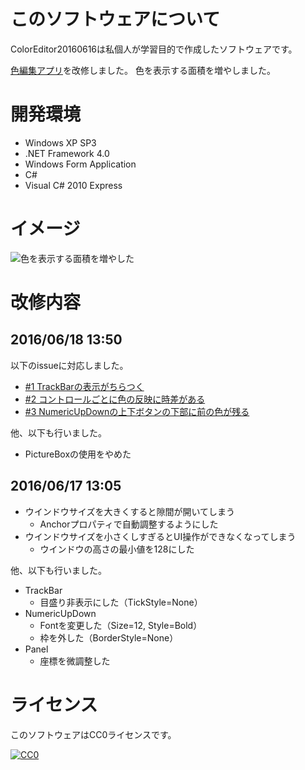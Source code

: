 # このソフトウェアについて #

ColorEditor20160616は私個人が学習目的で作成したソフトウェアです。

[色編集アプリ](https://github.com/ytyaru/ColorEditor20160615)を改修しました。
色を表示する面積を増やしました。

# 開発環境 #

* Windows XP SP3
* .NET Framework 4.0
* Windows Form Application
* C#
* Visual C# 2010 Express

# イメージ #

![色を表示する面積を増やした](http://cdn-ak.f.st-hatena.com/images/fotolife/y/ytyaru/20160618/20160618115346.png)

# 改修内容 #

## 2016/06/18 13:50 ##

以下のissueに対応しました。

* [#1 TrackBarの表示がちらつく](https://github.com/ytyaru/ColorEditor20160616/issues/1)
* [#2 コントロールごとに色の反映に時差がある](https://github.com/ytyaru/ColorEditor20160616/issues/2)
* [#3 NumericUpDownの上下ボタンの下部に前の色が残る](https://github.com/ytyaru/ColorEditor20160616/issues/3)

他、以下も行いました。

* PictureBoxの使用をやめた

## 2016/06/17 13:05 ##

* ウインドウサイズを大きくすると隙間が開いてしまう
    * Anchorプロパティで自動調整するようにした
* ウインドウサイズを小さくしすぎるとUI操作ができなくなってしまう
    * ウインドウの高さの最小値を128にした

他、以下も行いました。

* TrackBar
    * 目盛り非表示にした（TickStyle=None）
* NumericUpDown
    * Fontを変更した（Size=12, Style=Bold）
    * 枠を外した（BorderStyle=None）
* Panel
    * 座標を微調整した

# ライセンス #

このソフトウェアはCC0ライセンスです。

[![CC0](http://i.creativecommons.org/p/zero/1.0/88x31.png "CC0")](http://creativecommons.org/publicdomain/zero/1.0/deed.ja)
